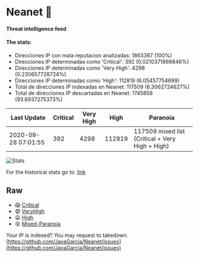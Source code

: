 # Neanet :hocho:
#### Threat intelligence feed
#### The stats:

- Direcciones IP con mala reputacion analizadas: 1863367 (100%)
- Direcciones IP determinadas como 'Critical':  392 (0.0210371869846%)
- Direcciones IP determinadas como 'Very High':  4298 (0.230657728724%)
- Direcciones IP determinadas como 'High':  112819 (6.05457754699)
- Total de direcciones IP indexadas en Neanet:  117509 (6.3062724627%)
- Total de direcciones IP descartadas en Neanet:  1745858 (93.6937275373%)

| Last Update | Critical | Very High | High | Paranoia |
| --- | --- | --- | --- | --- |
| 2020-09-28 07:01:55 | 392 | 4298 | 112819 | 117509 mixed list (Critical + Very High + High)|

![Stats](https://docs.google.com/spreadsheets/d/e/2PACX-1vSnaNMIXVabIpDJjufMlzH7poXnshF3mgd8Is1g9ytUEzVsP5my4Trn8f-xkoLLQ38xpL3HtmUexLo6/pubchart?oid=501124687&format=image)

For the historical stats go to: [link](/stats.csv)
## Raw
- :scream: [Critical](https://raw.githubusercontent.com/JavaGarcia/Neanet/master/blacklists/neanet_critical.txt)
- :fearful: [VeryHigh](https://raw.githubusercontent.com/JavaGarcia/Neanet/master/blacklists/neanet_veryHigh.txtt)
- :frowning: [High](https://raw.githubusercontent.com/JavaGarcia/Neanet/master/blacklists/neanet_high.txt)
- :dizzy_face: [Mixed-Paranoia](https://raw.githubusercontent.com/JavaGarcia/Neanet/master/blacklists/neanet_all.txt)


Your IP is indexed? You may request to takedown. [https://github.com/JavaGarcia/Neanet/issues](https://github.com/JavaGarcia/Neanet/issues)














































































































































































































































































































































































































































































































































































































































































































































































































































































































































































































































































































